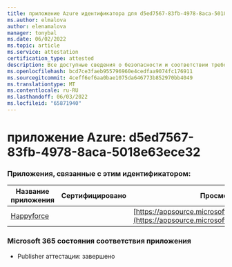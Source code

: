 ```yaml
---
title: приложение Azure идентификатора для d5ed7567-83fb-4978-8aca-5018e63ece32
ms.author: elmalova
author: elenamalova
manager: tonybal
ms.date: 06/02/2022
ms.topic: article
ms.service: attestation
certification_type: attested
description: Все доступные сведения о безопасности и соответствии требованиям для d5ed7567-83fb-4978-8aca-5018e63ece32.
ms.openlocfilehash: bcd7ce3faeb955796960e4cedfaa9074fc176911
ms.sourcegitcommit: 4ceff6ef6aa0bae1075da646773b852970bb4049
ms.translationtype: MT
ms.contentlocale: ru-RU
ms.lasthandoff: 06/03/2022
ms.locfileid: "65871940"
---
```

# <a name="azure-app-id-d5ed7567-83fb-4978-8aca-5018e63ece32"></a>приложение Azure: d5ed7567-83fb-4978-8aca-5018e63ece32


### <a name="apps-associated-with-this-id"></a>Приложения, связанные с этим идентификатором:
| **Название приложения** | **Сертифицировано** | **Просмотр в AppSource** |
|--------------|---------------|-----------------------|
| [Happyforce](../forward/WA200002078.md) |  | [https://appsource.microsoft.com/product/office/WA200002078](https://appsource.microsoft.com/product/office/WA200002078) |

### <a name="microsoft-365-app-compliance-status"></a>Microsoft 365 состояния соответствия приложения
- Publisher аттестации: завершено

